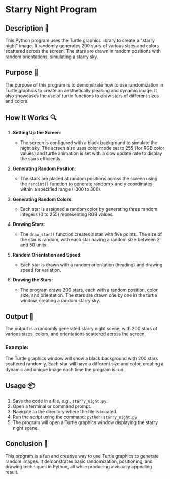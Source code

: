 # Starry Night Program

## Description 📝

This Python program uses the Turtle graphics library to create a "starry night" image. It randomly generates 200 stars of various sizes and colors scattered across the screen. The stars are drawn in random positions with random orientations, simulating a starry sky.

## Purpose 🎯

The purpose of this program is to demonstrate how to use randomization in Turtle graphics to create an aesthetically pleasing and dynamic image. It also showcases the use of turtle functions to draw stars of different sizes and colors.

## How It Works 🔍

1. **Setting Up the Screen**:

    - The screen is configured with a black background to simulate the night sky. The screen also uses color mode set to 255 (for RGB color values) and turtle animation is set with a slow update rate to display the stars efficiently.

2. **Generating Random Position**:

    - The stars are placed at random positions across the screen using the `randint()` function to generate random x and y coordinates within a specified range (-300 to 300).

3. **Generating Random Colors**:

    - Each star is assigned a random color by generating three random integers (0 to 255) representing RGB values.

4. **Drawing Stars**:

    - The `draw_star()` function creates a star with five points. The size of the star is random, with each star having a random size between 2 and 50 units.

5. **Random Orientation and Speed**:

    - Each star is drawn with a random orientation (heading) and drawing speed for variation.

6. **Drawing the Stars**:
    - The program draws 200 stars, each with a random position, color, size, and orientation. The stars are drawn one by one in the turtle window, creating a random starry sky.

## Output 📜

The output is a randomly generated starry night scene, with 200 stars of various sizes, colors, and orientations scattered across the screen.

### Example:

The Turtle graphics window will show a black background with 200 stars scattered randomly. Each star will have a different size and color, creating a dynamic and unique image each time the program is run.

## Usage 📦

1. Save the code in a file, e.g., `starry_night.py`.
2. Open a terminal or command prompt.
3. Navigate to the directory where the file is located.
4. Run the script using the command:
   `python starry_night.py`
5. The program will open a Turtle graphics window displaying the starry night scene.

## Conclusion 🚀

This program is a fun and creative way to use Turtle graphics to generate random images. It demonstrates basic randomization, positioning, and drawing techniques in Python, all while producing a visually appealing result.

